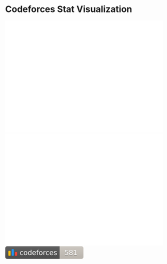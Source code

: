 # Codeforces Stat Visualization

<a href="https://github.com/AlSaimun/testing">
<img src="https://raw.githubusercontent.com/AlSaimun/testing/main/output/light_card.svg#gh-dark-mode-only" />
<img src="https://raw.githubusercontent.com/AlSaimun/testing/main/output/light_card.svg" />
</a>
<br/>
<a href="https://github.com/AlSaimun/testing">
<img src="https://raw.githubusercontent.com/AlSaimun/testing/main/output/max_rating.svg" />
</a>
